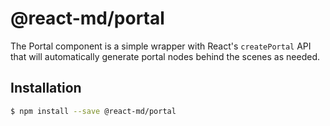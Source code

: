 # @react-md/portal

The Portal component is a simple wrapper with React's `createPortal` API that
will automatically generate portal nodes behind the scenes as needed.

## Installation

```sh
$ npm install --save @react-md/portal
```

